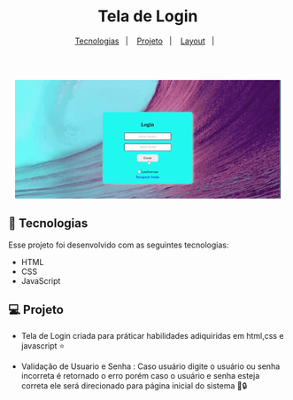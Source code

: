 <h1 align="center">
  <a>Tela de Login</a>
</h1>

<p align="center">
  <a href="#-tecnologias">Tecnologias</a>&nbsp;&nbsp;&nbsp;|&nbsp;&nbsp;&nbsp;
  <a href="#-projeto">Projeto</a>&nbsp;&nbsp;&nbsp;|&nbsp;&nbsp;&nbsp;
  <a href="#-layout">Layout</a>&nbsp;&nbsp;&nbsp;|&nbsp;&nbsp;&nbsp;
</p>

<br>

<br>

<p align="center">
  <img alt="login" src="https://github.com/rogersene/Login/blob/main/src/img/giphy.gif">
</p>



## 🚀 Tecnologias

Esse projeto foi desenvolvido com as seguintes tecnologias:

- HTML
- CSS
- JavaScript

## 💻 Projeto

- Tela de Login criada para práticar habilidades adiquiridas em html,css e javascript :star:

- Validação de Usuario e Senha : Caso usuário digite o usuário ou senha incorreta é retornado o erro porém caso o usuário e senha esteja correta ele será direcionado para página inicial do sistema    :key::lock:
